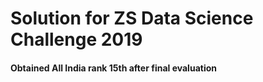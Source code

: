 # Solution for ZS Data Science Challenge 2019

#### Obtained All India rank 15th after final evaluation

